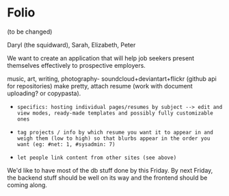 Folio
=========
(to be changed)

Daryl (the squidward), Sarah, Elizabeth, Peter

We want to create an application that will help job seekers present themselves effectively to prospective employers. 

music, art, writing, photography- soundcloud+deviantart+flickr (github api for repositories) make pretty, attach resume (work with document uploading? or copypasta).
*     specifics: hosting individual pages/resumes by subject --> edit and view modes, ready-made templates and possibly fully customizable ones
*     tag projects / info by which resume you want it to appear in and weigh them (low to high) so that blurbs appear in the order you want (eg: #net: 1, #sysadmin: 7)
*     let people link content from other sites (see above)


We'd like to have most of the db stuff done by this Friday. By next Friday, the backend stuff should be well on its way and the frontend should be coming along.